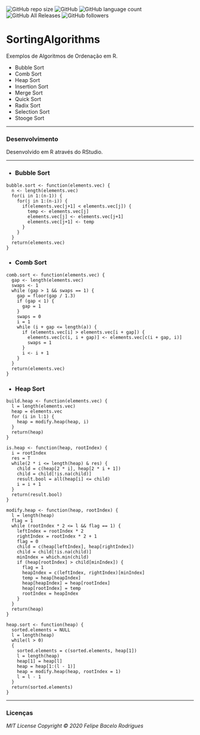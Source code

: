 ![GitHub repo size](https://img.shields.io/github/repo-size/felipebacelo/SortingAlgorithms?style=for-the-badge)
![GitHub](https://img.shields.io/github/license/felipebacelo/SortingAlgorithms?style=for-the-badge)
![GitHub language count](https://img.shields.io/github/languages/count/felipebacelo/SortingAlgorithms?style=for-the-badge)
![GitHub All Releases](https://img.shields.io/github/downloads/felipebacelo/SortingAlgorithms/total?style=for-the-badge)
![GitHub followers](https://img.shields.io/github/followers/felipebacelo?style=for-the-badge)

# SortingAlgorithms

Exemplos de Algoritmos de Ordenação em R.

* Bubble Sort
* Comb Sort
* Heap Sort
* Insertion Sort
* Merge Sort
* Quick Sort
* Radix Sort
* Selection Sort
* Stooge Sort

***

### Desenvolvimento

Desenvolvido em R através do RStudio.

***

* ### Bubble Sort

```
bubble.sort <- function(elements.vec) { 
  n <- length(elements.vec)
  for(i in 1:(n-1)) {
    for(j in 1:(n-i)) {
      if(elements.vec[j+1] < elements.vec[j]) { 
        temp <- elements.vec[j]
        elements.vec[j] <- elements.vec[j+1]
        elements.vec[j+1] <- temp
      }
    }
  }
  return(elements.vec)
}
```

* ### Comb Sort

```
comb.sort <- function(elements.vec) {
  gap <- length(elements.vec)
  swaps <- 1
  while (gap > 1 && swaps == 1) {
    gap = floor(gap / 1.3)
    if (gap < 1) {
      gap = 1
    }
    swaps = 0
    i = 1
    while (i + gap <= length(a)) {
      if (elements.vec[i] > elements.vec[i + gap]) {
        elements.vec[c(i, i + gap)] <- elements.vec[c(i + gap, i)]
        swaps = 1
      }
      i <- i + 1
    }
  }  
  return(elements.vec) 
}
```

* ### Heap Sort

```
build.heap <- function(elements.vec) {
  l = length(elements.vec)
  heap = elements.vec
  for (i in l:1) {
    heap = modify.heap(heap, i)
  }
  return(heap)
}

is.heap <- function(heap, rootIndex) {
  i = rootIndex
  res = T
  while(2 * i <= length(heap) & res) {
    child = c(heap[2 * i], heap[2 * i + 1])
    child = child[!is.na(child)]
    result.bool = all(heap[i] <= child)
    i = i + 1
  }
  return(result.bool)
}

modify.heap <- function(heap, rootIndex) {
  l = length(heap)
  flag = 1  
  while (rootIndex * 2 <= l && flag == 1) {
    leftIndex = rootIndex * 2
    rightIndex = rootIndex * 2 + 1
    flag = 0
    child = c(heap[leftIndex], heap[rightIndex])
    child = child[!is.na(child)]
    minIndex = which.min(child)
    if (heap[rootIndex] > child[minIndex]) {
      flag = 1
      heapIndex = c(leftIndex, rightIndex)[minIndex]
      temp = heap[heapIndex]
      heap[heapIndex] = heap[rootIndex]
      heap[rootIndex] = temp
      rootIndex = heapIndex
    }
  }
  return(heap)
}

heap.sort <- function(heap) {
  sorted.elements = NULL
  l = length(heap)
  while(l > 0)
  {
    sorted.elements = c(sorted.elements, heap[1])
    l = length(heap)
    heap[1] = heap[l]
    heap = heap[1:(l - 1)]
    heap = modify.heap(heap, rootIndex = 1)
    l = l - 1
  }
  return(sorted.elements)
}
```

***

### Licenças

_MIT License_
_Copyright   ©   2020 Felipe Bacelo Rodrigues_
